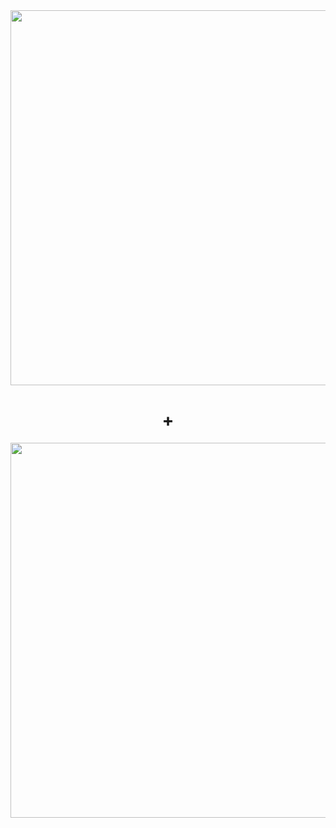 <div align="center">
  <img src="https://res.cloudinary.com/adonisjs/image/upload/q_100/v1558612869/adonis-readme_zscycu.jpg" width="600px">
</div>

<div align="center">
    <h1> + </h1>
</div>

<div align="center">
  <img src="https://firebase.google.com/images/brand-guidelines/logo-standard.png" width="600px">
</div>

